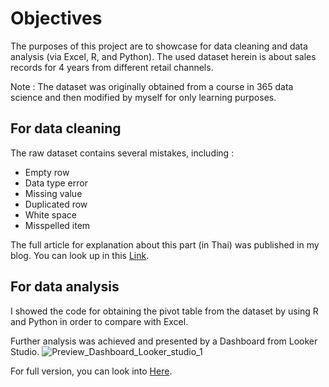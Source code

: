 # Objectives
The purposes of this project are to showcase for data cleaning and data analysis (via Excel, R, and Python). The used dataset herein is about sales records for 4 years from different retail channels.

Note : The dataset was originally obtained from a course in 365 data science and then modified by myself for only learning purposes. 

## For data cleaning
The raw dataset contains several mistakes, including :
- Empty row
- Data type error
- Missing value
- Duplicated row
- White space
- Misspelled item

The full article for explanation about this part (in Thai) was published in my blog. 
You can look up in this [Link](https://attasithp.wordpress.com/2022/12/05/data-cleaning-3-ways/).

## For data analysis
I showed the code for obtaining the pivot table from the dataset by using R and Python in order to compare with Excel.

Further analysis was achieved and presented by a Dashboard from Looker Studio.
![Preview_Dashboard_Looker_studio_1](https://user-images.githubusercontent.com/88144399/208516200-36cec74d-bc96-42ae-a47d-4f50de95f475.jpg)


For full version, you can look into [Here](https://datastudio.google.com/reporting/28d1d705-916f-49d9-b53f-66d311515808).
